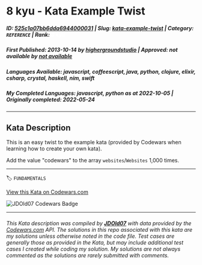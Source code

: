# 8 kyu - Kata Example Twist

##### **ID**: [525c1a07bb6dda6944000031](https://www.codewars.com/kata/525c1a07bb6dda6944000031) | **Slug**: [kata-example-twist](https://www.codewars.com/kata/525c1a07bb6dda6944000031) | **Category**: `REFERENCE` | **Rank**: <span style="color:white">8 kyu</span>

##### **First Published**: 2013-10-14 ***by*** [highergroundstudio](https://www.codewars.com/users/highergroundstudio) | **Approved**: *not available* ***by*** [*not available*](*https://www.codewars.com*)

##### **Languages Available**: javascript, coffeescript, java, python, clojure, elixir, csharp, crystal, haskell, nim, swift

##### **My Completed Languages**: javascript, python ***as at*** 2022-10-05 | **Originally completed**: 2022-05-24

---

## Kata Description


This is an easy twist to the example kata (provided by Codewars when learning how to create your own kata). 



Add the value "codewars" to the array `websites`/`Websites` 1,000 times.



---


🏷 `FUNDAMENTALS`


[View this Kata on Codewars.com](https://www.codewars.com/kata/525c1a07bb6dda6944000031)

![](https://www.codewars.com/users/jdold07/badges/large "JDOld07 Codewars Badge")

---

###### *This Kata description was compiled by [**JDOld07**](https://tpstech.dev) with data provided by the [Codewars.com](https://www.codewars.com) API.  The solutions in this repo associated with this kata are my solutions unless otherwise noted in the code file.  Test cases are generally those as provided in the Kata, but may include additional test cases I created while coding my solution.  My solutions are not always commented as the solutions are rarely submitted with comments.*
